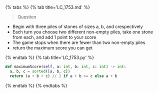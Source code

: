 {% tabs %}
{% tab title='LC_1753.md' %}

> Question

* Begin with three piles of stones of sizes a​​​​​​, b,​​​​​​ and c​​​​​​ respectively
* Each turn you choose two different non-empty piles, take one stone from each, and add 1 point to your score
* The game stops when there are fewer than two non-empty piles
* return the maximum score you can get

{% endtab %}
{% tab title='LC_1753.py' %}

```py
def maximumScore(self, a: int, b: int, c: int) -> int:
  a, b, c = sorted([a, b, c])
  return (a + b + c) // 2 if a + b >= c else a + b
```

{% endtab %}
{% endtabs %}
